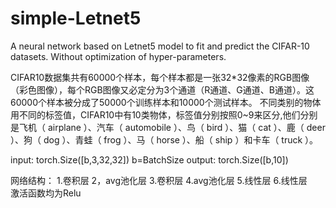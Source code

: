 # simple-Letnet5
A neural network based on Letnet5 model to fit and predict the CIFAR-10 datasets.
Without optimization of hyper-parameters.

CIFAR10数据集共有60000个样本，每个样本都是一张32*32像素的RGB图像（彩色图像），每个RGB图像又必定分为3个通道（R通道、G通道、B通道）。这60000个样本被分成了50000个训练样本和10000个测试样本。
不同类别的物体用不同的标签值，CIFAR10中有10类物体，标签值分别按照0~9来区分,他们分别是飞机（ airplane ）、汽车（ automobile ）、鸟（ bird ）、猫（ cat ）、鹿（ deer ）、狗（ dog ）、青蛙（ frog ）、马（ horse ）、船（ ship ）和卡车（ truck ）。

input: torch.Size([b,3,32,32]) b=BatchSize
output: torch.Size([b,10])
<br>

网络结构：
1.卷积层
2，avg池化层
3.卷积层
4.avg池化层
5.线性层
6.线性层
<br>
激活函数均为Relu




